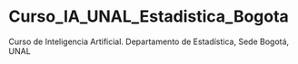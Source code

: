 # Curso_IA_UNAL_Estadistica_Bogota
Curso de Inteligencia Artificial. Departamento de Estadística, Sede Bogotá, UNAL
